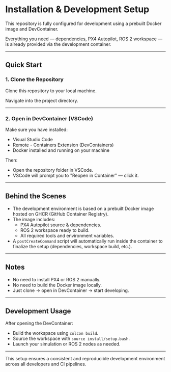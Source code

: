 # Installation & Development Setup

This repository is fully configured for development using a prebuilt Docker image and DevContainer.

Everything you need — dependencies, PX4 Autopilot, ROS 2 workspace — is already provided via the development container.

---

## Quick Start

### 1. Clone the Repository

Clone this repository to your local machine.

Navigate into the project directory.

---

### 2. Open in DevContainer (VSCode)

Make sure you have installed:

- Visual Studio Code
- Remote - Containers Extension (DevContainers)
- Docker installed and running on your machine

Then:

- Open the repository folder in VSCode.
- VSCode will prompt you to "Reopen in Container" — click it.

---

## Behind the Scenes

- The development environment is based on a prebuilt Docker image hosted on GHCR (GitHub Container Registry).
- The image includes:
  - PX4 Autopilot source & dependencies.
  - ROS 2 workspace ready to build.
  - All required tools and environment variables.
- A `postCreateCommand` script will automatically run inside the container to finalize the setup (dependencies, workspace build, etc.).

---

## Notes

- No need to install PX4 or ROS 2 manually.
- No need to build the Docker image locally.
- Just clone → open in DevContainer → start developing.

---

## Development Usage

After opening the DevContainer:

- Build the workspace using `colcon build`.
- Source the workspace with `source install/setup.bash`.
- Launch your simulation or ROS 2 nodes as needed.

---

This setup ensures a consistent and reproducible development environment across all developers and CI pipelines.
